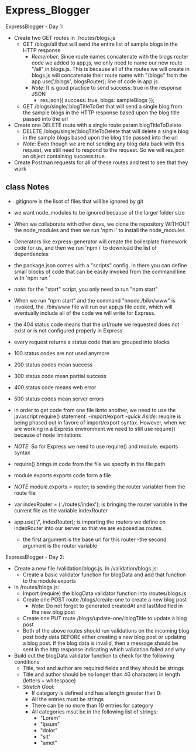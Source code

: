 # Express_Blogger

ExpressBlogger - Day 1:
- Create two GET routes in ./routes/blogs.js
	- GET /blogs/all that will send the entire list of sample blogs in the HTTP response
		- _Remember_: Since route names concatenate with the blogs router code we added to app.js, we only need to name our new route "/all" in blogs.js. This is because all of the routes we will create in blogs.js will concatenate their route name with "/blogs" from the app.use('/blogs', blogsRouter); line of code in app.js. 
		- _Note_: It is good practice to send success: true in the response JSON
			- res.json({
					success: true,
					blogs: sampleBlogs
				});
	- GET /blogs/single/:blogTitleToGet that will send a single blog from the sample blogs in the HTTP response based upon the blog title passed into the url
- Create one DELETE route with a single route param blogTitleToDelete
	- DELETE /blogs/single/:blogTitleToDelete that will delete a single blog in the sample blogs based upon the blog title passed into the url
	- _Note_: Even though we are not sending any blog data back with this request, we still need to respond to the request. So we will res.json an object containing success:true.
- Create Postman requests for all of these routes and test to see that they work


 
## class Notes

- .gitignore is the lisot of files that will be ignored by git
- we want node_modules to be ignored because of the larger folder size
- When we collaborate with other devs, we clone the repository WITHOUT the node_modules and then we run 'npm i' to install the node_modules

- Generators like express-generator will create the boilerplate framework code for us, and then we run 'npm i' to download the list of dependencies

- the package.json comes with a "scripts" config, in there you can define small blocks of code that can be easily invoked from the command line with 'npm run <scriptName>'
- _note_: for the "start" script, you only need to run "npm start"

- When we run "npm start" and the command "nnode./bikn/www" is invoked, the ./bin/www file will run our app.js file code, which will eventually include all of the code we will write for Express.
- the 404 status code means that the url/route we requested does not exist or is not configured properly in Express

- every request returns a status code that are grouped into blocks
- 100 status codes are not used anymore
- 200 status codes mean success
- 300 status code mean partial success
- 400 status code means web error
- 500 status codes mean server errors

- in order to get code from one file iknto another, we need to use the javascript require() statement.
-import/export
-_quick Aside_: reuqire is being phased out in favore of import/export syntax. However, when we are working in a Express environment we need to still use require() because of node limitations
- _NOTE_: So for Express we need to use require() and module. exports syntax
- require() brings in code from the file we specify in the file path
- module.exports exports code form a file
- _NOTE_:module.exports = router; is sending the router variabler from the route file
- var indexRouter = ('./routes/index'); is bringing the router variable in the current file as the variable indexRouter
- app.use('/', indexRouter); is importing the routers we define on indexRouter into our server so that we are exposed as routes.
    - the first argument is the base url for this router
    -the second argument is the router variable


ExpressBlogger - Day 2:
- Create a new file /validation/blogs.js. In /validation/blogs.js:
	- Create a basic validator function for blogData and add that function to the module.exports
- In /routes/blogs.js:
	- Import (require) the blogData validator function into /routes/blogs.js
	- Create one POST route /blogs/create-one to create a new blog post
		- _Note_: Do not forget to generated createdAt and lastModified in the new blog post
	- Create one PUT route /blogs/update-one/:blogTitle to update a blog post
	- Both of the above routes should run validations on the incoming blog post body data BEFORE either creating a new blog post or updating a blog post. If the blog data is invalid, then a message should be sent in the http response indicating which validation failed and why
- Build out the blogData validator function to check for the following conditions
	- Title, text and author are required fields and they should be strings
	- Title and author should be no longer than 40 characters in length (letters + whitespace)
	- _Stretch Goal_: 
		- If category is defined and has a length greater than 0:
		- All the entries must be strings
		- There can be no more than 10 entries for category 
		- All categories msut be in the following list of strings:
			- "Lorem"
			- "ipsum"
			- "dolor" 
			- "sit"
			- "amet"